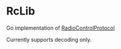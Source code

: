 # RcLib

Go implementation of [RadioControlProtocol](https://github.com/ToolboxPlane/RadioControlProtocol)

Currently supports decoding only.
